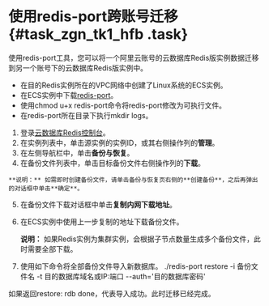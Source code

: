 # 使用redis-port跨账号迁移 {#task_zgn_tk1_hfb .task}

使用redis-port工具，您可以将一个阿里云账号的云数据库Redis版实例数据迁移到另一个账号下的云数据库Redis版实例中。

-   在目的Redis实例所在的VPC网络中创建了Linux系统的ECS实例。
-   在ECS实例中下载[redis-port](http://docs-aliyun.cn-hangzhou.oss.aliyun-inc.com/assets/attach/85829/cn_zh/1533199526614/redis-port%282%29?spm=a2c4g.11186623.2.10.1b5447ceE6Wtwt)。
-   使用chmod u+x redis-port命令将redis-port修改为可执行文件。
-   在redis-port所在目录下执行mkdir logs。

1.  登录[云数据库Redis控制台](http://http、)。 
2.   在实例列表中，单击源实例的实例ID，或其右侧操作列的**管理**。 
3.   在左侧导航栏中，单击**备份与恢复**。 
4.   在备份文件列表中，单击目标备份文件右侧操作列的**下载**。 

    **说明：** 如需即时创建备份文件，请单击备份与恢复页右侧的**创建备份**，之后再弹出的对话框中单击**确定**。

5.   在备份文件下载对话框中单击**复制内网下载地址**。 
6.  在ECS实例中使用上一步复制的地址下载备份文件。 

    **说明：** 如果Redis实例为集群实例，会根据子节点数量生成多个备份文件，此时需要全部下载。

7.  使用如下命令将全部备份文件导入新数据库。 ./redis-port restore -i 备份文件名 -t 目的数据库域名或IP:端口 --auth='目的数据库密码' 

如果返回restore: rdb done，代表导入成功。此时迁移已经完成。

